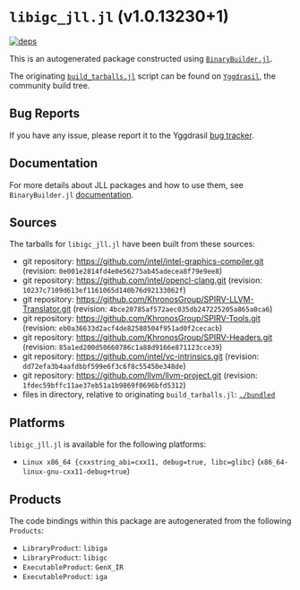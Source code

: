 # `libigc_jll.jl` (v1.0.13230+1)

[![deps](https://juliahub.com/docs/libigc_jll/deps.svg)](https://juliahub.com/ui/Packages/libigc_jll/VYxxR?page=2)

This is an autogenerated package constructed using [`BinaryBuilder.jl`](https://github.com/JuliaPackaging/BinaryBuilder.jl).

The originating [`build_tarballs.jl`](https://github.com/JuliaPackaging/Yggdrasil/blob/4fd15a3402dea1f48fb32a60f1e7efedb236e2a1/L/libigc/build_tarballs.jl) script can be found on [`Yggdrasil`](https://github.com/JuliaPackaging/Yggdrasil/), the community build tree.

## Bug Reports

If you have any issue, please report it to the Yggdrasil [bug tracker](https://github.com/JuliaPackaging/Yggdrasil/issues).

## Documentation

For more details about JLL packages and how to use them, see `BinaryBuilder.jl` [documentation](https://docs.binarybuilder.org/stable/jll/).

## Sources

The tarballs for `libigc_jll.jl` have been built from these sources:

* git repository: https://github.com/intel/intel-graphics-compiler.git (revision: `0e001e2814fd4e0e56275ab45adecea8f79e9ee8`)
* git repository: https://github.com/intel/opencl-clang.git (revision: `10237c7109d613ef1161065d140b76d92133062f`)
* git repository: https://github.com/KhronosGroup/SPIRV-LLVM-Translator.git (revision: `4bce20785af572aec035db247225205a865a0ca6`)
* git repository: https://github.com/KhronosGroup/SPIRV-Tools.git (revision: `eb0a36633d2acf4de82588504f951ad0f2cecacb`)
* git repository: https://github.com/KhronosGroup/SPIRV-Headers.git (revision: `85a1ed200d50660786c1a88d9166e871123cce39`)
* git repository: https://github.com/intel/vc-intrinsics.git (revision: `dd72efa3b4aafdbbf599e6f3c6f8c55450e348de`)
* git repository: https://github.com/llvm/llvm-project.git (revision: `1fdec59bffc11ae37eb51a1b9869f0696bfd5312`)
* files in directory, relative to originating `build_tarballs.jl`: [`./bundled`](https://github.com/JuliaPackaging/Yggdrasil/tree/4fd15a3402dea1f48fb32a60f1e7efedb236e2a1/L/libigc/bundled)

## Platforms

`libigc_jll.jl` is available for the following platforms:

* `Linux x86_64 {cxxstring_abi=cxx11, debug=true, libc=glibc}` (`x86_64-linux-gnu-cxx11-debug+true`)

## Products

The code bindings within this package are autogenerated from the following `Products`:

* `LibraryProduct`: `libiga`
* `LibraryProduct`: `libigc`
* `ExecutableProduct`: `GenX_IR`
* `ExecutableProduct`: `iga`
